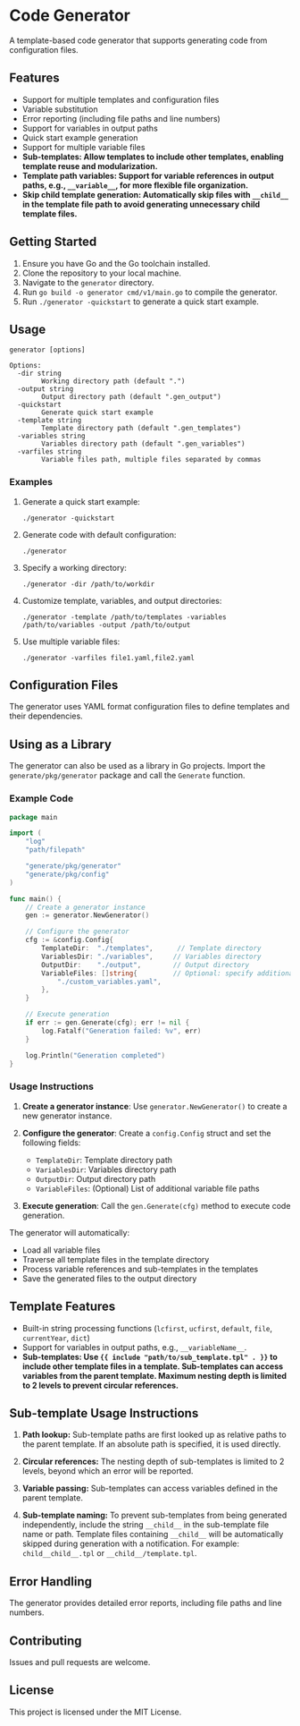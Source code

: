 # Code Generator

A template-based code generator that supports generating code from configuration files.

## Features

- Support for multiple templates and configuration files
- Variable substitution
- Error reporting (including file paths and line numbers)
- Support for variables in output paths
- Quick start example generation
- Support for multiple variable files
- **Sub-templates: Allow templates to include other templates, enabling template reuse and modularization.**
- **Template path variables: Support for variable references in output paths, e.g., `__variable__`, for more flexible file organization.**
- **Skip child template generation: Automatically skip files with `__child__` in the template file path to avoid generating unnecessary child template files.**

## Getting Started

1. Ensure you have Go and the Go toolchain installed.
2. Clone the repository to your local machine.
3. Navigate to the `generator` directory.
4. Run `go build -o generator cmd/v1/main.go` to compile the generator.
5. Run `./generator -quickstart` to generate a quick start example.

## Usage

```
generator [options]

Options:
  -dir string
        Working directory path (default ".")
  -output string
        Output directory path (default ".gen_output")
  -quickstart
        Generate quick start example
  -template string
        Template directory path (default ".gen_templates")
  -variables string
        Variables directory path (default ".gen_variables")
  -varfiles string
        Variable files path, multiple files separated by commas
```

### Examples

1. Generate a quick start example:

    ```
    ./generator -quickstart
    ```

2. Generate code with default configuration:

    ```
    ./generator
    ```

3. Specify a working directory:

    ```
    ./generator -dir /path/to/workdir
    ```

4. Customize template, variables, and output directories:

    ```
    ./generator -template /path/to/templates -variables /path/to/variables -output /path/to/output
    ```

5. Use multiple variable files:

    ```
    ./generator -varfiles file1.yaml,file2.yaml
    ```

## Configuration Files

The generator uses YAML format configuration files to define templates and their dependencies.

## Using as a Library

The generator can also be used as a library in Go projects. Import the `generate/pkg/generator` package and call the `Generate` function.

### Example Code

```go
package main

import (
	"log"
	"path/filepath"

	"generate/pkg/generator"
	"generate/pkg/config"
)

func main() {
	// Create a generator instance
	gen := generator.NewGenerator()

	// Configure the generator
	cfg := &config.Config{
		TemplateDir:  "./templates",      // Template directory
		VariablesDir: "./variables",     // Variables directory
		OutputDir:    "./output",        // Output directory
		VariableFiles: []string{         // Optional: specify additional variable files
			"./custom_variables.yaml",
		},
	}

	// Execute generation
	if err := gen.Generate(cfg); err != nil {
		log.Fatalf("Generation failed: %v", err)
	}

	log.Println("Generation completed")
}
```

### Usage Instructions

1. **Create a generator instance**: Use `generator.NewGenerator()` to create a new generator instance.

2. **Configure the generator**: Create a `config.Config` struct and set the following fields:
   - `TemplateDir`: Template directory path
   - `VariablesDir`: Variables directory path
   - `OutputDir`: Output directory path
   - `VariableFiles`: (Optional) List of additional variable file paths

3. **Execute generation**: Call the `gen.Generate(cfg)` method to execute code generation.

The generator will automatically:
- Load all variable files
- Traverse all template files in the template directory
- Process variable references and sub-templates in the templates
- Save the generated files to the output directory

## Template Features

- Built-in string processing functions (`lcfirst`, `ucfirst`, `default`, `file`, `currentYear`, `dict`)
- Support for variables in output paths, e.g., `__variableName__`.
- **Sub-templates: Use `{{ include "path/to/sub_template.tpl" . }}` to include other template files in a template. Sub-templates can access variables from the parent template. Maximum nesting depth is limited to 2 levels to prevent circular references.**

## Sub-template Usage Instructions

1. **Path lookup:** Sub-template paths are first looked up as relative paths to the parent template. If an absolute path is specified, it is used directly.

2. **Circular references:** The nesting depth of sub-templates is limited to 2 levels, beyond which an error will be reported.

3. **Variable passing:** Sub-templates can access variables defined in the parent template.

4. **Sub-template naming:** To prevent sub-templates from being generated independently, include the string `__child__` in the sub-template file name or path. Template files containing `__child__` will be automatically skipped during generation with a notification. For example: `child__child__.tpl` or `__child__/template.tpl`.

## Error Handling

The generator provides detailed error reports, including file paths and line numbers.

## Contributing

Issues and pull requests are welcome.

## License

This project is licensed under the MIT License.
